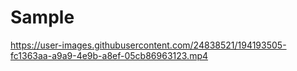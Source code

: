 # Sample



https://user-images.githubusercontent.com/24838521/194193505-fc1363aa-a9a9-4e9b-a8ef-05cb86963123.mp4

